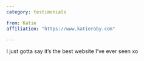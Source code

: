 ```yaml
---
category: testimonials

from: Katie
affiliation: "https://www.katieraby.com"

---
```

I just gotta say it’s the best website I’ve ever seen xo
